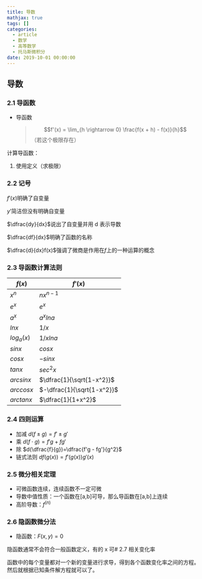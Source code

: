 ```yaml
---
title: 导数
mathjax: true
tags: []
categories:
  - article
  - 数学
  - 高等数学
  - 托马斯微积分
date: 2019-10-01 00:00:00
---
```


## 导数

### 2.1 导函数

- 导函数
  > $$f'(x) = \lim_{h \rightarrow 0} \frac{f(x + h) - f(x)}{h}$$
  > （若这个极限存在）

计算导函数：

1. 使用定义（求极限）

### 2.2 记号

$f'(x)$明确了自变量

$y'$简洁但没有明确自变量

$\dfrac{dy}{dx}$说出了自变量并用 d 表示导数

$\dfrac{df}{dx}$明确了函数的名称

$\dfrac{d}{dx}f(x)$强调了微商是作用在$f$上的一种运算的概念

### 2.3 导函数计算法则

| $f(x)$     | $f'(x)$                    |
| ---------- | -------------------------- |
| $x^n$      | $nx^{n-1}$                 |
| $e^x$      | $e^x$                      |
| $a^x$      | $a^xlna$                   |
| $lnx$      | $1/x$                      |
| $log_a(x)$ | $1/xlna$                   |
| $sinx$     | $cosx$                     |
| $cosx$     | $-sinx$                    |
| $tanx$     | $sec^2x$                   |
| $arcsinx$  | $\dfrac{1}{\sqrt{1-x^2}}$  |
| $arccosx$  | $-\dfrac{1}{\sqrt{1-x^2}}$ |
| $arctanx$  | $\dfrac{1}{1+x^2}$         |

### 2.4 四则运算

- 加减
  $d(f \pm g)=f' \pm g'$
- 乘
  $d(f \cdot g)=f'g + fg'$
- 除
  $d(\dfrac{f}{g})=\dfrac{f'g - fg'}{g^2}$
- 链式法则
  $df(g(x))=f'(g(x))g'(x)$

### 2.5 微分相关定理

- 可微函数连续，连续函数不一定可微
- 导数中值性质：一个函数在[a,b]可导，那么导函数在[a,b]上连续
- 高阶导数：$f^{(n)}$

### 2.6 隐函数微分法

- 隐函数：$F(x, y)=0$

隐函数通常不会符合一般函数定义，有的 x 可# 2.7 相关变化率

函数中的每个变量都对一个新的变量进行求导，得到各个函数变化率之间的方程。然后就根据已知条件解方程就可以了。
